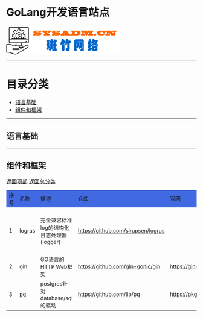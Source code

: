 # GoLang开发语言站点

<a href="https://www.sysadm.cn" target="_blank"><img src="./images/sysadm.png"></a>

---

# <a id="catalog">目录分类 </a>
- <a href="#basic">语言基础</a>
- <a href="#framework">组件和框架</a>

---
## <a id="basic">语言基础</a>


---
## <a id="framework">组件和框架</a> 
<a href="#catalog">返回项部</a>     [返回总分类](./README.md)
<table>
<tr bgcolor="#4169E1">
    <td>序号</td> <td>名称</td> <td>描述</td> <td>仓库</td> <td>官网</td><td>使用手册</td><td>状态</td>
</tr>
<tr>
  <td>1</td> <td>logrus</td> <td>完全兼容标准log的结构化日志处理器(logger)</td> <td><a href="https://github.com/sirupsen/logrus" target="_blank"> https://github.com/sirupsen/logrus</a></td><td></td><td></td><td>维护状态，不引入新功能</td>
</tr>
<tr>
  <td>2</td> <td>gin</td> <td>GO语言的HTTP Web框架</td> 
  <td><a href="https://github.com/gin-gonic/gin" target="_blank">https://github.com/gin-gonic/gin</a> </td>
  <td><a href="https://gin-gonic.com/" target="_blank">https://gin-gonic.com/</a> </td>
  <td><a href="https://gin-gonic.com/docs/" target="_blank">https://gin-gonic.com/docs/</a> </td>
  <td>正常</td>
</tr>
<tr>
    <td>3</td> <td>pq</td> <td>postgres针对database/sql的驱动</td>
    <td><a href="https://github.com/lib/pq" target="_blank">https://github.com/lib/pq</a> </td>
    <td><a href="https://pkg.go.dev/github.com/lib/pq" target="_blank">https://pkg.go.dev/github.com/lib/pq</a> </td>
    <td></td><td>维护状态</td>
</tr>
</table>


